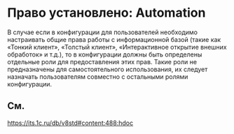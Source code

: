 # Право установлено: Automation

В случае если в конфигурации для пользователей необходимо настраивать общие права работы с информационной базой (такие как «Тонкий клиент», «Толстый клиент», «Интерактивное открытие внешних обработок» и т.д.), то в конфигурации должны быть определены отдельные роли для предоставления этих прав. Такие роли не предназначены для самостоятельного использования, их следует назначать пользователям совместно с остальными ролями конфигурации.

## См.

https://its.1c.ru/db/v8std#content:488:hdoc